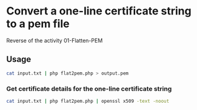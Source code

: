 # Convert a one-line certificate string to a pem file

Reverse of the activity 01-Flatten-PEM

## Usage

```sh
cat input.txt | php flat2pem.php > output.pem
```

### Get certificate details for the one-line certificate string

```sh
cat input.txt | php flat2pem.php | openssl x509 -text -noout
```
